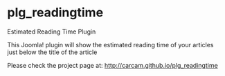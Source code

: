 plg_readingtime
===============

Estimated Reading Time Plugin

This Joomla! plugin will show the estimated reading time of your articles just below the title of the article

Please check the project page at: http://carcam.github.io/plg_readingtime

